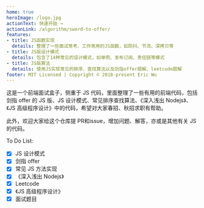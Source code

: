 ```yaml
---
home: true
heroImage: /logo.jpg
actionText: 快速开始 →
actionLink: /algorithm/sword-to-offer/
features:
- title: JS函数实现
  details: 整理了一些面试常考、工作常用的JS函数，如防抖、节流、深拷贝等
- title: JS版设计模式
  details: 包含了14种常见的设计模式，如单例、发布订阅、责任链等模式 
- title: JS版算法
  details: 使用JS实现常见的排序、查找算法以及剑指offer题解、leetcode题解
footer: MIT Licensed | Copyright © 2018-present Eric Wu
---
```


这是一个前端面试盒子，侧重于 JS 代码，里面整理了一些有用的前端代码，包括剑指 offer 的 JS 版、JS 设计模式、常见排序查找算法、《深入浅出 Nodejs》、《JS 高级程序设计》中的代码，希望对大家春招、秋招求职有帮助。

此外，欢迎大家给这个仓库提 PR和issue，增加问题、解答，亦或是其他有关 JS 的代码。

To Do List: 

- [x] JS 设计模式
- [x] 剑指 offer
- [x] 常见 JS 方法实现
- [x] 《深入浅出 Nodejs》
- [x] Leetcode
- [x] 《JS 高级程序设计》
- [x] 面试题目
